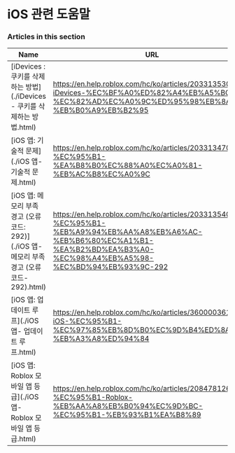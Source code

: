 # iOS 관련 도움말  
### Articles in this section
Name|URL
-|-
[iDevices : 쿠키를 삭제하는 방법](./iDevices - 쿠키를 삭제하는 방법.html) |https://en.help.roblox.com/hc/ko/articles/203313530-iDevices-%EC%BF%A0%ED%82%A4%EB%A5%BC-%EC%82%AD%EC%A0%9C%ED%95%98%EB%8A%94-%EB%B0%A9%EB%B2%95
[iOS 앱: 기술적 문제](./iOS 앱- 기술적 문제.html) |https://en.help.roblox.com/hc/ko/articles/203313470-iOS-%EC%95%B1-%EA%B8%B0%EC%88%A0%EC%A0%81-%EB%AC%B8%EC%A0%9C
[iOS 앱: 메모리 부족 경고 (오류 코드: 292)](./iOS 앱- 메모리 부족 경고 (오류 코드- 292).html) |https://en.help.roblox.com/hc/ko/articles/203313540-iOS-%EC%95%B1-%EB%A9%94%EB%AA%A8%EB%A6%AC-%EB%B6%80%EC%A1%B1-%EA%B2%BD%EA%B3%A0-%EC%98%A4%EB%A5%98-%EC%BD%94%EB%93%9C-292
[iOS 앱: 업데이트 루프](./iOS 앱- 업데이트 루프.html) |https://en.help.roblox.com/hc/ko/articles/360000361586-iOS-%EC%95%B1-%EC%97%85%EB%8D%B0%EC%9D%B4%ED%8A%B8-%EB%A3%A8%ED%94%84
[iOS 앱: Roblox 모바일 앱 등급](./iOS 앱- Roblox 모바일 앱 등급.html) |https://en.help.roblox.com/hc/ko/articles/208478126-iOS-%EC%95%B1-Roblox-%EB%AA%A8%EB%B0%94%EC%9D%BC-%EC%95%B1-%EB%93%B1%EA%B8%89